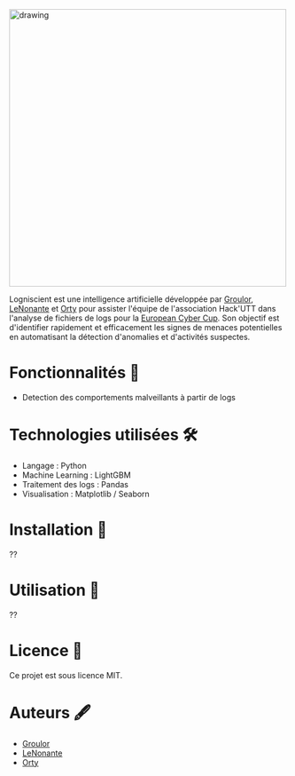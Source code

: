 
<img src="https://i.ibb.co/vCW4Kt6z/Logo-Logniscient.png" alt="drawing" width="500"/>

Logniscient est une intelligence artificielle développée par [Groulor](https://github.com/Groulor), [LeNonante](https://github.com/LeNonante) et [Orty](https://github.com/orty-orty) pour assister l'équipe de l'association Hack'UTT dans l'analyse de fichiers de logs pour la [European Cyber Cup](https://european-cybercup.com/). Son objectif est d'identifier rapidement et efficacement les signes de menaces potentielles en automatisant la détection d'anomalies et d'activités suspectes.

# Fonctionnalités 🚀
- Detection des comportements malveillants à partir de logs

# Technologies utilisées 🛠️
- Langage : Python
- Machine Learning : LightGBM
- Traitement des logs : Pandas
- Visualisation : Matplotlib / Seaborn

# Installation 📂
??

# Utilisation 📖
??

# Licence 📜
Ce projet est sous licence MIT.

# Auteurs 🖋️
- [Groulor](https://github.com/Groulor)
- [LeNonante](https://github.com/LeNonante)
- [Orty](https://github.com/orty-orty)
